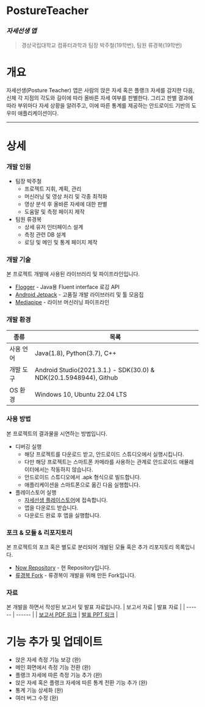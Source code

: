 # PostureTeacher
### _자세선생 앱_
>경상국립대학교 컴퓨터과학과
>팀장 박주철(19학번), 팀원 류경복(19학번)

# 개요
자세선생(Posture Teacher) 앱은 사람의 앉은 자세 혹은 플랭크 자세를 감지한 다음, 신체 각 지점의 각도와 길이에 따라 올바른 자세 여부를 판별한다. 그리고 판별 결과에 따라 부위마다 자세 상황을 알려주고, 이에 따른 통계를 제공하는 안드로이드 기반의 도우미 애플리케이션이다.

***
# 상세
### 개발 인원
- 팀장 박주철
   - 프로젝트 지휘, 계획, 관리
   - 머신러닝 및 영상 처리 및 각종 최적화
   - 영상 분석 후 올바른 자세에 대한 판별
   - 도움말 및 측정 페이지 제작
- 팀원 류경복
   - 상세 유저 인터페이스 설계
   - 측정 관련 DB 설계
   - 로딩 및 메인 및 통계 페이지 제작

### 개발 기술
본 프로젝트 개발에 사용된 라이브러리 및 파이프라인입니다.
- [Flogger] - Java용 Fluent interface 로깅 API
- [Android Jetpack] - 고품질 개발 라이브러리 및 툴 모음집
- [Mediapipe] - 라이브 머신러닝 파이프라인

### 개발 환경
| 종류 | 목록 |
| ------ | ------ |
| 사용 언어 | Java(1.8), Python(3.7), C++ |
| 개발 도구 | Android Studio(2021.3.1.) - SDK(30.0) & NDK(20.1.5948944), Github |
| OS 환경 | Windows 10, Ubuntu 22.04 LTS |

### 사용 방법
본 프로젝트의 결과물을 시연하는 방법입니다.
- 디버깅 실행
   - 해당 프로젝트를 다운로드 받고, 안드로이드 스튜디오에서 실행시킵니다.
   - 다만 해당 프로젝트는 스마트폰 카메라를 사용하는 관계로 안드로이드 애뮬레이터에서는 작동하지 않습니다.
   - 안드로이드 스튜디오에서 .apk 형식으로 빌드합니다.
   - 애플리케이션을 스마트폰으로 옮긴 다음 실행합니다.
- 플레이스토어 실행
   - [자세선생 플레이스토어]에 접속합니다.
   - 앱을 다운로드 받습니다.
   - 다운로드 완료 후 앱을 실행합니다.

### 포크 & 모듈 & 리포지토리
본 프로젝트의 포크 혹은 별도로 분리되어 개발된 모듈 혹은 추가 리포지토리 목록입니다.
- [Now Repository] - 현 Repository입니다.
- [류경복 Fork] - 류경복이 개발을 위해 만든 Fork입니다.

### 자료
본 개발을 하면서 작성된 보고서 및 발표 자료입니다.
| 보고서 자료 | 발표 자료 |
| ------ | ------ |
| [보고서 PDF 링크](https://drive.google.com/file/d/1_e_FweSufS3RjxWfrffWqWe5y9QB4G0H/view?usp=sharing) | [발표 PPT 링크](https://docs.google.com/presentation/d/1vncCXVw9mJxXfJ1YFctssHMkv47-yOG7/edit?usp=sharing&ouid=106667079864051075882&rtpof=true&sd=true) |

# 기능 추가 및 업데이트
- 앉은 자세 측정 기능 보강 (완)
- 메인 화면에서 측정 기능 전환 (완)
- 플랭크 자세에 따른 측정 기능 추가 (완)
- 앉은 자세 혹은 플랭크 자세에 따른 통계 전환 기능 추가 (완)
- 통계 기능 상세화 (완)
- 여러 버그 수정 (완)


[자세선생 플레이스토어]: <https://play.google.com/store/apps/details?id=com.gnupr.postureteacher>

[Flogger]: <https://github.com/google/flogger>
[Android Jetpack]: <https://github.com/androidx/androidx>
[Mediapipe]: <https://github.com/google/mediapipe>

[Now Repository]: <https://github.com/valur628/Posture-Teacher>
[류경복 Fork]: <https://github.com/anima0314/Posture-Teacher>